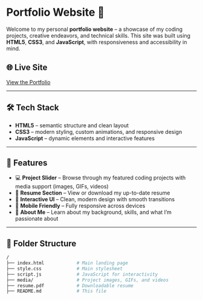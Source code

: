 # Portfolio Website 💼

Welcome to my personal **portfolio website** – a showcase of my coding projects, creative endeavors, and technical skills. This site was built using **HTML5**, **CSS3**, and **JavaScript**, with responsiveness and accessibility in mind.

## 🌐 Live Site

[View the Portfolio](https://your-brinlyjaja.github.io)


---

## 🛠 Tech Stack

- **HTML5** – semantic structure and clean layout
- **CSS3** – modern styling, custom animations, and responsive design
- **JavaScript** – dynamic elements and interactive features

---

## 📁 Features

- 💻 **Project Slider** – Browse through my featured coding projects with media support (images, GIFs, videos)
- 📝 **Resume Section** – View or download my up-to-date resume
- 📸 **Interactive UI** – Clean, modern design with smooth transitions
- 📱 **Mobile Friendly** – Fully responsive across devices
- 🧠 **About Me** – Learn about my background, skills, and what I’m passionate about

---

## 📂 Folder Structure

```bash
/
├── index.html            # Main landing page
├── style.css             # Main stylesheet
├── script.js             # JavaScript for interactivity
├── media/                # Project images, GIFs, and videos
├── resume.pdf            # Downloadable resume
├── README.md             # This file
